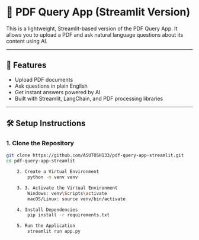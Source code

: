 # 📄 PDF Query App (Streamlit Version)

This is a lightweight, Streamlit-based version of the PDF Query App. It allows you to upload a PDF and ask natural language questions about its content using AI.

---

## 🚀 Features

- Upload PDF documents
- Ask questions in plain English
- Get instant answers powered by AI
- Built with Streamlit, LangChain, and PDF processing libraries

---

## 🛠️ Setup Instructions

### 1. Clone the Repository

```bash
git clone https://github.com/ASUTOSH133/pdf-query-app-streamlit.git
cd pdf-query-app-streamlit

    2. Create a Virtual Environment
        python -m venv venv

    3. 3. Activate the Virtual Environment
        Windows: venv\Scripts\activate
        macOS/Linux: source venv/bin/activate

    4. Install Dependencies
        pip install -r requirements.txt

    5. Run the Application
        streamlit run app.py


